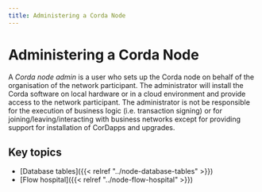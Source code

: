 ```yaml
---
title: Administering a Corda Node
---
```

# Administering a Corda Node

A _Corda node admin_ is a user who sets up the Corda node on behalf of the organisation of the network participant. The administrator will install the Corda software on local hardware or in a cloud environment and provide access to the network participant. The administrator is not be responsible for the execution of business logic (i.e. transaction signing) or for joining/leaving/interacting with business networks except for providing support for installation of CorDapps and upgrades.

## Key topics

* [Database tables]({{< relref "../node-database-tables" >}})
* [Flow hospital]({{< relref "../node-flow-hospital" >}})
